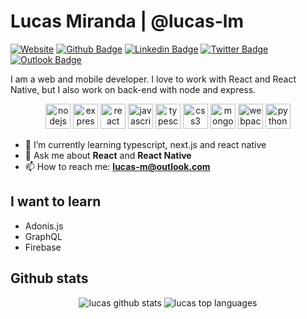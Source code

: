 # Lucas Miranda | @lucas-lm

[![Website](https://img.shields.io/badge/website--000?style=social&logo=google-chrome&logoColor=black&link=https://lucas-lm.github.io)](https://lucas-lm.github.io)
[![Github Badge](https://img.shields.io/badge/GitHub--000?style=social&logo=Github&logoColor=black&link=https://github.com/lucas-lm)](https://github.com/lucas-lm)
[![Linkedin Badge](https://img.shields.io/badge/LinkedIn--000?style=social&logo=Linkedin&logoColor=0077B5&link=https://www.linkedin.com/in/lucas-lm/)](https://www.linkedin.com/in/lucas-lm/)
[![Twitter Badge](https://img.shields.io/badge/Twitter--000?style=social&logo=twitter&logoColor=1DA1F2&link=https://www.twitter.com/__lucas_lm/)](https://www.twitter.com/__lucas_lm/)
[![Outlook Badge](https://img.shields.io/badge/email--000?style=social&logo=microsoft-outlook&logoColor=0078d4&link=mailto:lucas-m@outlook.com)](mailto:lucas-m@outlook.com)

I am a web and mobile developer. 
I love to work with React and React Native, but I also work on back-end with node and express.

<p align="center"><img src="https://konpa.github.io/devicon/devicon.git/icons/nodejs/nodejs-original-wordmark.svg" alt="nodejs" width="40" height="40"/> <img src="https://konpa.github.io/devicon/devicon.git/icons/express/express-original-wordmark.svg" alt="express" width="40" height="40"/> <img src="https://konpa.github.io/devicon/devicon.git/icons/react/react-original-wordmark.svg" alt="react" width="40" height="40"/> <img src="https://konpa.github.io/devicon/devicon.git/icons/javascript/javascript-original.svg" alt="javascript" width="40" height="40"/> <img src="https://konpa.github.io/devicon/devicon.git/icons/typescript/typescript-original.svg" alt="typescript" width="40" height="40"/> <img src="https://konpa.github.io/devicon/devicon.git/icons/css3/css3-original-wordmark.svg" alt="css3" width="40" height="40"/> <img src="https://konpa.github.io/devicon/devicon.git/icons/mongodb/mongodb-original-wordmark.svg" alt="mongodb" width="40" height="40"/> <img src="https://konpa.github.io/devicon/devicon.git/icons/webpack/webpack-original.svg" alt="webpack" width="40" height="40"/>  <img src="https://konpa.github.io/devicon/devicon.git/icons/python/python-original-wordmark.svg" alt="python" width="40" height="40"/></p>

- 🌱 I’m currently learning typescript, next.js and react native
- 💬 Ask me about **React** and **React Native**
- 📫 How to reach me: **lucas-m@outlook.com**

## I want to learn

- Adonis.js
- GraphQL
- Firebase

## Github stats

<p align="center"> 
  <img src="https://github-readme-stats.vercel.app/api?username=lucas-lm&show_icons=true" alt="lucas github stats" /> 
  <img src="https://github-readme-stats.vercel.app/api/top-langs/?username=lucas-lm" alt="lucas top languages" />  
</p>



